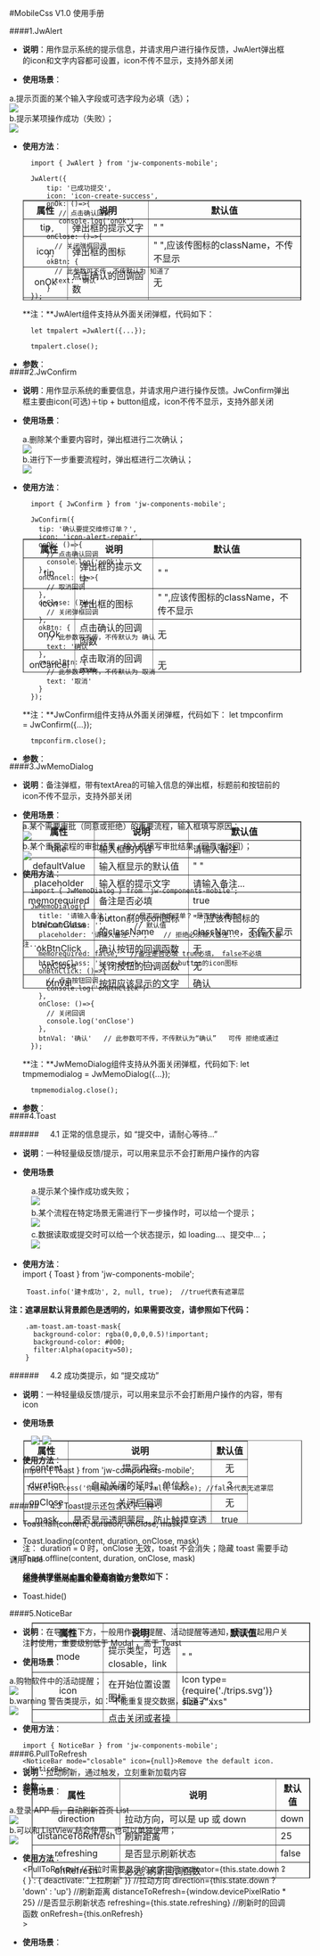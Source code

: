 #MobileCss V1.0 使用手册


####1.JwAlert

* **说明**：用作显示系统的提示信息，并请求用户进行操作反馈，JwAlert弹出框的icon和文字内容都可设置，icon不传不显示，支持外部关闭

* **使用场景**：<br/>

 a.提示页面的某个输入字段或可选字段为必填（选）；<br/>
    ![](images/acessGuide.png) <br/>
 b.提示某项操作成功（失败）；<br/>
    ![](images/acessGuide.png)<br/>
* **使用方法**：

        import { JwAlert } from 'jw-components-mobile';

        JwAlert({
            tip: '已成功提交',
            icon: 'icon-create-success',
            onOk: ()=>{
               // 点击确认回调
               console.log('onOk')
            },
            onClose: ()=>{
              // 关闭弹框回调
        	},
        	okBtn: {   
              // 此参数可不传，不传默认为 知道了
        	  text: '确认'
        	}
        });

    **注：**JwAlert组件支持从外面关闭弹框，代码如下：

        let tmpalert =JwAlert({...});  

        tmpalert.close();


* **参数**：

    <div class="param-table" style="margin-top:-320px">
        <table border="1"  style="border-collapse:collapse;width:500px; height:180px;">  
          <thead style="text-align:center">
            <th >属性</th>  
            <th>说明</th>   
            <th>默认值</th>
          </thead>
          </tbody>
            <tr>  
              <td style="text-align:center">tip</td>  
              <td>弹出框的提示文字</td>
              <td> " "</td>    
            </tr>
            <tr>  
              <td style="text-align:center">icon</td>  
              <td>弹出框的图标</td>
              <td>" ",应该传图标的className，不传不显示</td>   
            </tr>
            <tr>  
              <td style="text-align:center">onOk</td>  
              <td>点击确认的回调函数</td>
              <td>无</td>  
            </tr>
            <tr>  
              <td style="text-align:center">onClose</td>  
              <td>关闭弹出框的回调函数</td>
              <td>无</td>  
            </tr>
            <tr>  
              <td style="text-align:center">okBtn</td>  
              <td>按钮需显示文字</td>
              <td>知道了</td>  
            </tr>
          <tbody>
        </table>
    </div> 	



####2.JwConfirm

* **说明**：用作显示系统的重要信息，并请求用户进行操作反馈。JwConfirm弹出框主要由icon(可选)＋tip + button组成，icon不传不显示，支持外部关闭

* **使用场景**：<br/>

  a.删除某个重要内容时，弹出框进行二次确认；<br/>
  ![](images/acessGuide.png) <br/>
  b.进行下一步重要流程时，弹出框进行二次确认；<br/>
  ![](images/acessGuide.png) <br/>

* **使用方法**：

        import { JwConfirm } from 'jw-components-mobile';

        JwConfirm({
          tip: '确认要提交维修订单？',
          icon: 'icon-alert-repair',
          onOk: ()=>{    
            // 点击确认回调
            console.log('onOk')
          },
          onCancel: ()=>{    
            // 取消回调
          },
          onClose: ()=>{     
            // 关闭弹框回调
          },
          okBtn: {           
            // 此参数可不传，不传默认为 确认
            text: '确认'
          },
          cancelBtn: {      
            // 此参数可不传，不传默认为 取消
            text: '取消'
          }
        });

    **注：**JwConfirm组件支持从外面关闭弹框，代码如下：
        let tmpconfirm = JwConfirm({...});

        tmpconfirm.close();


* **参数**：

    <div class="param-table" style="margin-top:-420px">
        <table border="1"  style="border-collapse:collapse;width:500px; height:240px;">  
          <thead style="text-align:center">
            <th>属性</th>  
            <th>说明</th>   
            <th>默认值</th>
          </thead>
          </tbody>
            <tr>  
              <td style="text-align:center">tip</td>  
              <td>弹出框的提示文字</td>
              <td> " "</td>    
            </tr>
            <tr>  
              <td style="text-align:center">icon</td>  
              <td>弹出框的图标</td>
              <td>" ",应该传图标的className，不传不显示</td>   
            </tr>
            <tr>  
              <td style="text-align:center">onOk</td>  
              <td>点击确认的回调函数</td>
              <td>无</td>  
            </tr>
             <tr>  
              <td style="text-align:center">onCancel</td>  
              <td>点击取消的回调函数</td>
              <td>无</td>  
            </tr>
            <tr>  
              <td style="text-align:center">onClose</td>  
              <td>关闭弹出框的回调函数</td>
              <td>无</td>  
            </tr>
            <tr>  
              <td style="text-align:center">okBtn</td>  
              <td>确认按钮需显示文字</td>
              <td>确认</td>  
            </tr>
            <tr>  
              <td style="text-align:center">cancelBtn</td>  
              <td>取消按钮需显示文字</td>
              <td>取消</td>  
            </tr>
          <tbody>
        </table>
    </div> 	



 ####3.JwMemoDialog

* **说明**：备注弹框，带有textArea的可输入信息的弹出框，标题前和按钮前的icon不传不显示，支持外部关闭

* **使用场景**：<br/>
  a.某个需要审批（同意或拒绝）的重要流程，输入框填写原因；<br/>
  ![](images/acessGuide.png) <br/>
  b.某个重要流程的审批结果，输入框填写审批结果（同意或驳回）；<br/>
  ![](images/acessGuide.png) <br/>

* **使用方法**：

        import { JwMemoDialog } from 'jw-components-mobile';

        JwMemoDialog({
          title: '请输入备注',    // 是否拒绝该订单？ 是否确认通过？
          defaultValue: '',       // 默认值
          placeholder: '请输入备注...',    // 拒绝必须输入备注...  选择输入备注...
          memorequired: false,   //备注是否必填 true必填， false不必填
          btnIconClass: 'icon-check-i',   // button的icon图标
          onBtnClick: ()=>{     
            // 点击按钮回调
            console.log('onBtnClick')
          },
          onClose: ()=>{  
            // 关闭回调
        	console.log('onClose')
          },
          btnVal: '确认'   // 此参数可不传，不传默认为“确认”   可传 拒绝或通过
        });

    **注：**JwMemoDialog组件支持从外面关闭弹框，代码如下:
        let tmpmemodialog = JwMemoDialog({...});

        tmpmemodialog.close();


* **参数**：

    <div class="param-table" style="margin-top:-540px">
        <table border="1"  style="border-collapse:collapse;width:500px; height:300px;">  
          <thead style="text-align:center">
            <th>属性</th>  
            <th>说明</th>   
            <th>默认值</th>
          </thead>
          </tbody>
            <tr>  
              <td style="text-align:center">title</td>  
              <td>输入框的内容</td>
              <td>请输入备注</td>    
            </tr>
            <tr>  
              <td style="text-align:center">defaultValue</td>  
              <td>输入框显示的默认值</td>
              <td>" "</td>   
            </tr>
            <tr>  
              <td style="text-align:center">placeholder</td>  
              <td>输入框的提示文字</td>
              <td>请输入备注...</td>  
            </tr>
             <tr>  
              <td style="text-align:center">memorequired</td>  
              <td>备注是否必填</td>
              <td>true</td>  
            </tr>
            <tr>  
              <td  style="text-align:center">btnIconClass</td>  
              <td>button前的icon图标的className</td>
              <td>" ",应该传图标的className，不传不显示</td>  
            </tr>
            <tr>  
              <td  style="text-align:center">okBtnClick</td>  
              <td>确认按钮的回调函数</td>
              <td>无</td>  
            </tr>
            <tr>  
              <td style="text-align:center">onClose</td>  
              <td>关闭按钮的回调函数</td>
              <td>无</td>  
            </tr>
            <tr>  
              <td style="text-align:center">btnVal</td>  
              <td>按钮应该显示的文字</td>
              <td>确认</td>  
            </tr>
            <tr>  
              <td style="text-align:center">avatar</td>  
              <td>标题前的icon</td>
              <td>" "，传图片路径,不传不显示</td>  
            </tr>
          <tbody>
        </table>
    </div>   


 ####4.Toast

 ######&nbsp;&nbsp;&nbsp;&nbsp;&nbsp;4.1 正常的信息提示，如 “提交中，请耐心等待…”<br/>

 * **说明**：一种轻量级反馈/提示，可以用来显示不会打断用户操作的内容<br/>

 * **使用场景**<br/>


  &nbsp;&nbsp;&nbsp;&nbsp;&nbsp;&nbsp;&nbsp;&nbsp;&nbsp;&nbsp;a.提示某个操作成功或失败；<br/>
  &nbsp;&nbsp;&nbsp;&nbsp;&nbsp;&nbsp;&nbsp;&nbsp;&nbsp;&nbsp;![](images/acessGuide.png) <br/>
  &nbsp;&nbsp;&nbsp;&nbsp;&nbsp;&nbsp;&nbsp;&nbsp;&nbsp;&nbsp;b.某个流程在特定场景无需进行下一步操作时，可以给一个提示；<br/>
  &nbsp;&nbsp;&nbsp;&nbsp;&nbsp;&nbsp;&nbsp;&nbsp;&nbsp;&nbsp;![](images/acessGuide.png) <br/>
  &nbsp;&nbsp;&nbsp;&nbsp;&nbsp;&nbsp;&nbsp;&nbsp;&nbsp;&nbsp;c.数据读取或提交时可以给一个状态提示，如 loading...、提交中...；<br/>
  &nbsp;&nbsp;&nbsp;&nbsp;&nbsp;&nbsp;&nbsp;&nbsp;&nbsp;&nbsp;![](images/acessGuide.png) <br/>

 * **使用方法**：<br/>
        import { Toast } from 'jw-components-mobile';

        Toast.info('建卡成功', 2, null, true);  //true代表有遮罩层
**注：遮罩层默认背景颜色是透明的，如果需要改变，请参照如下代码：**<br/>

        .am-toast.am-toast-mask{
          background-color: rgba(0,0,0,0.5)!important;
          background-color: #000;
          filter:Alpha(opacity=50);
        }


######&nbsp;&nbsp;&nbsp;&nbsp;&nbsp;4.2 成功类提示，如 “提交成功”<br/>

 * **说明**：一种轻量级反馈/提示，可以用来显示不会打断用户操作的内容，带有icon<br/>

 * **使用场景**<br/>


&nbsp;&nbsp;&nbsp;&nbsp;&nbsp;&nbsp;&nbsp;&nbsp;&nbsp;&nbsp;![](images/acessGuide.png)
![](images/acessGuide.png)

 * **使用方法**：<br/>
        import { Toast } from 'jw-components-mobile';

        Toast.success('你已阅读申请', 1, null, false); //false代表无遮罩层


######&nbsp;&nbsp;&nbsp;&nbsp;&nbsp;4.3 Toast提示还包含以下三种：<br/>

* Toast.fail(content, duration, onClose, mask)

* Toast.loading(content, duration, onClose, mask)

* Toast.offline(content, duration, onClose, mask)

&nbsp;&nbsp;&nbsp;&nbsp;&nbsp;&nbsp;**组件共提供以上五个静态方法，参数如下：**<br/>

<div class="param-table" style="margin-top:-270px;margin-left:25px">
    <table border="1"  style="border-collapse:collapse;width:500px; height:150px;">  
      <thead>
        <th>属性</th>  
        <th>说明</th>   
        <th>默认值</th>
      </thead>
      </tbody>
        <tr style="text-align:center">  
          <td>content</td>  
          <td>提示内容</td>
          <td>无</td>    
        </tr>
        <tr style="text-align:center">  
          <td>duration</td>  
          <td>自动关闭的延时，单位秒</td>
          <td>3</td>   
        </tr>
        <tr style="text-align:center">  
          <td>onClose</td>  
          <td>关闭后回调</td>
          <td>无</td>  
        </tr>
         <tr style="text-align:center">  
          <td>mask</td>  
          <td>是否显示透明蒙层，防止触摸穿透</td>
          <td>true</td>  
        </tr>
      <tbody>
    </table>
</div>   

<br/>
&nbsp;&nbsp;&nbsp;&nbsp;&nbsp;&nbsp;注： duration = 0 时，onClose 无效，toast 不会消失；隐藏 toast 需要手动调用 hide<br/>

&nbsp;&nbsp;&nbsp;&nbsp;&nbsp;&nbsp;**还提供了全局配置和全局销毁方法：**<br/>

* Toast.hide()


 ####5.NoticeBar

  * **说明**：在导航栏下方，一般用作系统提醒、活动提醒等通知，需要引起用户关注时使用，重要级别低于 Modal ，高于 Toast<br/>

  * **使用场景**：<br/>

  a.购物软件中的活动提醒；<br/>
  ![](images/acessGuide.png) <br/>
  b.warning 警告类提示，如：‘不能重复提交数据，知道了’；<br/>
  ![](images/acessGuide.png) <br/>


  * **使用方法**：<br/>

        import { NoticeBar } from 'jw-components-mobile';

        <NoticeBar mode="closable" icon={null}>Remove the default icon.</NoticeBar>

* **参数**：<br/>


<div class="param-table" style="margin-left:40px;margin-top:-320px;">
    <table border="1"  style="border-collapse:collapse;width:500px; height:180px;">  
      <thead>
        <th>属性</th>  
        <th>说明</th>   
        <th>默认值</th>
      </thead>
      </tbody>
        <tr>  
          <td style="text-align:center">mode</td>  
          <td>提示类型，可选 closable，link</td>
          <td>" "</td>    
        </tr>
        <tr>  
          <td style="text-align:center">icon</td>  
          <td>在开始位置设置图标</td>
          <td>Icon type={require('./trips.svg')} size="xxs" </td>   
        </tr>
        <tr>  
          <td style="text-align:center">onClick</td>  
          <td>点击关闭或者操作区域的回调函数</td>
          <td>无</td>  
        </tr>
         <tr>  
          <td style="text-align:center">marqueeProps</td>  
          <td>marquee 参数</td>
          <td>{loop: false, leading: 500, trailing: 800, fps: 40, style: {}}</td>  
        </tr>
        <tr>  
          <td style="text-align:center">action</td>  
          <td>用于替换操作 icon 的文案</td>
          <td>无</td>  
        </tr>
      <tbody>
    </table>
</div> <br/>  


 ####6.PullToRefresh

 * **说明**：拉动刷新，通过触发，立刻重新加载内容<br/>

 * **使用场景**：<br/>

  a.登录 APP 后，自动刷新首页 List<br/>
  ![](images/acessGuide.png) <br/>
  b.可以和 ListView 结合使用，也可以单独使用；<br/>
  ![](images/acessGuide.png) <br/>

 * **使用方法**：<br/>
        <PullToRefresh
            //下拉时需要显示的文字提示
            indicator={this.state.down ? { } : { deactivate: '上拉刷新' }}
            //拉动方向
            direction={this.state.down ? 'down' : 'up'}
            //刷新距离
            distanceToRefresh={window.devicePixelRatio * 25}
            //是否显示刷新状态
            refreshing={this.state.refreshing}
            //刷新时的回调函数
            onRefresh={this.onRefresh}    
        >


* **使用场景**：<br/>

<div class="param-table" style="margin-left:40px;margin-top:-320px;">
    <table border="1"  style="border-collapse:collapse;width:500px; height:180px;">  
      <thead>
        <th>属性</th>  
        <th>说明</th>   
        <th>默认值</th>
      </thead>
      </tbody>
        <tr>  
          <td style="text-align:center">direction</td>  
          <td>拉动方向，可以是 up 或 down</td>
          <td>down</td>    
        </tr>
        <tr>  
          <td style="text-align:center">distanceToRefresh</td>  
          <td>刷新距离</td>
          <td>25 </td>   
        </tr>
        <tr>  
          <td style="text-align:center">refreshing</td>  
          <td>是否显示刷新状态</td>
          <td>false</td>  
        </tr>
         <tr>  
          <td style="text-align:center">onRefresh</td>  
          <td>必选, 刷新回调函数</td>
          <td>-</td>  
        </tr>
        <tr>  
          <td style="text-align:center">indicator</td>  
          <td>指示器配置 { activate: ReactNode, deactivate: ReactNode, release: ReactNode, finish: ReactNode }</td>
          <td>-</td>  
        </tr>
      <tbody>
    </table>
</div> <br/> 
